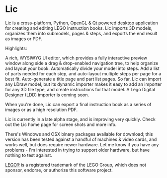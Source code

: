 # Lic

Lic is a cross-platform, Python, OpenGL & Qt powered desktop application for creating and editing LEGO instruction books. Lic imports 3D models, organizes them into submodels, pages & steps, and exports the end result as images or PDF.

Highlights:

A rich, WYSIWYG UI editor, which provides a fully interactive preview window along side a drag & drop-enabled navigation tree, to help organize and layout your book.
Automatically divide your model into steps. Add a list of parts needed for each step, and auto-layout multiple steps per page for a best fit. Auto-generate a title page and part list pages.
So far, Lic can import any LDraw model, but its dynamic importer makes it easy to add an importer for any 3D file type, and create instructions for that model. A Lego Digital Designer (LDD) importer is coming soon.

When you're done, Lic can export a final instruction book as a series of images or as a high resolution PDF.

Lic is currently in a late alpha stage, and is improving very quickly. Check out the Lic home page for screen shots and more info.

There's Windows and OSX binary packages available for download; this version has been tested against a handful of machines & video cards, and works well, but does require newer hardware. Let me know if you have any problems - I'm interested in trying to support older hardware, but have nothing to test against.

[LEGO®](http://lego.com/) is a registered trademark of the LEGO Group, which does not sponsor, endorse, or authorize this software project.
